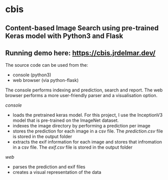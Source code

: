 # cbis
Content-based Image Search using pre-trained Keras model with Python3 and Flask
---
Running demo here: https://cbis.jrdelmar.dev/
---
The source code can be used from the: 
* console (python3)
* web browser (via python-flask)

The console performs indexing and prediction, search and report.
The web browser performs a more user-friendly parser and a visualisation option. 

_console_
* loads the pretrained keras model. For this project, I use the InceptionV3 model that is pre-trained on the ImageNet dataset. 
* indexes the image directory by performing a prediction per image 
* stores the prediction for each image in a csv file. The _prediction.csv_ file is stored in the output folder
* extracts the exif information for each image and stores that infromation in a csv file. The _exif.csv_ file is stored in the output folder

_web_
* parses the prediction and exif files
* creates a visual representation of the data
